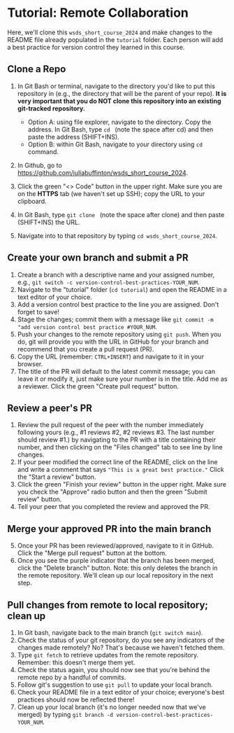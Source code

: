# Tutorial: Remote Collaboration 

Here, we'll clone this `wsds_short_course_2024` and make changes to the README file already populated in the `tutorial` folder. Each person will add a best practice for version control they learned in this course.

## Clone a Repo

1. In Git Bash or terminal, navigate to the directory you'd like to put this repository in (e.g., the directory that will be the parent of your repo). **It is very important that you do NOT clone this repository into an existing git-tracked repository.**

    - Option A: using file explorer, navigate to the directory. Copy the address. In Git Bash, type `cd ` (note the space after cd) and then paste the address (SHIFT+INS).
    - Option B: within Git Bash, navigate to your directory using `cd ` command.

2. In Github, go to https://github.com/juliabuffinton/wsds_short_course_2024.
3. Click the green "<> Code" button in the upper right. Make sure you are on the **HTTPS** tab (we haven't set up SSH); copy the URL to your clipboard.
4. In Git Bash, type `git clone ` (note the space after clone) and then paste (SHIFT+INS) the URL. 
5. Navigate into to that repository by typing `cd wsds_short_course_2024`.

## Create your own branch and submit a PR

1. Create a branch with a descriptive name and your assigned number, e.g., `git switch -c version-control-best-practices-YOUR_NUM`.
2. Navigate to the "tutorial" folder (`cd tutorial`) and open the README in a text editor of your choice. 
3. Add a version control best practice to the line you are assigned. Don't forget to save!
4. Stage the changes; commit them with a message like `git commit -m "add version control best practice #YOUR_NUM`.
5. Push your changes to the remote repository using `git push`. When you do, git will provide you with the URL in GitHub for your branch and recommend that you create a pull request (PR). 
6. Copy the URL (remember: `CTRL+INSERT`) and navigate to it in your browser.
7. The title of the PR will default to the latest commit message; you can leave it or modify it, just make sure your number is in the title. Add me as a reviewer. Click the green "Create pull request" button.

## Review a peer's PR
1. Review the pull request of the peer with the number immediately following yours (e.g., #1 reviews #2, #2 reviews #3. The last number should review #1.) by navigating to the PR with a title containing their number, and then clicking on the "Files changed" tab to see line by line changes. 
2. If your peer modified the correct line of the README, click on the line and write a comment that says `"This is a great best practice."` Click the "Start a review" button.
3. Click the green "Finish your review" button in the upper right. Make sure you check the "Approve" radio button and then the green "Submit review" button. 
4. Tell your peer that you completed the review and approved the PR. 

## Merge your approved PR into the main branch
5. Once your PR has been reviewed/approved, navigate to it in GitHub. Click the "Merge pull request" button at the bottom.
6. Once you see the purple indicator that the branch has been merged, click the "Delete branch" button. Note: this only deletes the branch in the remote repository. We'll clean up our local repository in the next step.

## Pull changes from remote to local repository; clean up

1. In Git bash, navigate back to the main branch (`git switch main`).
2. Check the status of your git repository, do you see any indicators of the changes made remotely? No? That's because we haven't fetched them.
3. Type `git fetch` to retrieve updates from the remote repository. Remember: this doesn't merge them yet.
4. Check the status again, you should now see that you're behind the remote repo by a handful of commits.
5. Follow git's suggestion to use `git pull` to update your local branch.
6. Check your README file in a text editor of your choice; everyone's best practices should now be reflected there!
7. Clean up your local branch (it's no longer needed now that we've merged) by typing `git branch -d version-control-best-practices-YOUR_NUM`.
